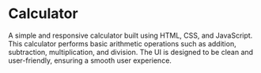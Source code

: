 # Calculator
A simple and responsive calculator built using HTML, CSS, and JavaScript. This calculator performs basic arithmetic operations such as addition, subtraction, multiplication, and division. The UI is designed to be clean and user-friendly, ensuring a smooth user experience.
